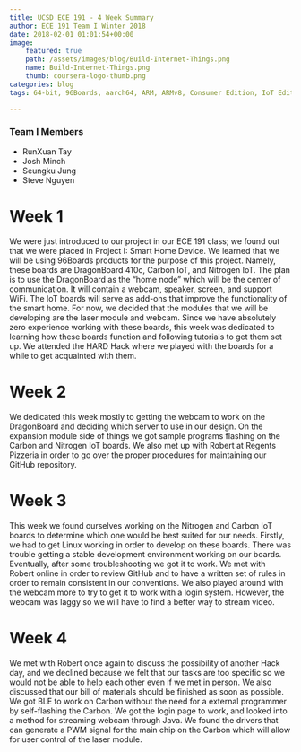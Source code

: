 ```yaml
---
title: UCSD ECE 191 - 4 Week Summary
author: ECE 191 Team I Winter 2018
date: 2018-02-01 01:01:54+00:00
image:
    featured: true
    path: /assets/images/blog/Build-Internet-Things.png
    name: Build-Internet-Things.png
    thumb: coursera-logo-thumb.png
categories: blog
tags: 64-bit, 96Boards, aarch64, ARM, ARMv8, Consumer Edition, IoT Edition, Carbon, Nitrogen, DB410c, dragonboard410c, Linaro, Linux, Zephyr, BLE, Mesh, Bluetooth, phrama, phramatech, meditek, dragonboard, coursera, iot, mooc, massive open online course, ucsd, calit2, qualcomm, qualcomm institute, cloud, aws, amazon web services

---
```


### Team I Members

- RunXuan Tay
- Josh Minch
- Seungku Jung
- Steve Nguyen

# Week 1

We were just introduced to our project in our ECE 191 class; we found out that we were placed in Project I: Smart Home Device. We learned that we will be using 96Boards products for the purpose of this project. Namely, these boards are DragonBoard 410c, Carbon IoT, and Nitrogen IoT. The plan is to use the DragonBoard as the “home node” which will be the center of communication. It will contain a webcam, speaker, screen, and support WiFi. The IoT boards will serve as add-ons that improve the functionality of the smart home. For now, we decided that the modules that we will be developing are the laser module and webcam. Since we have absolutely zero experience working with these boards, this week was dedicated to learning how these boards function and following tutorials to get them set up. We attended the HARD Hack where we played with the boards for a while to get acquainted with them. 

# Week 2

We dedicated this week mostly to getting the webcam to work on the DragonBoard and deciding which server to use in our design. On the expansion module side of things we got sample programs flashing on the Carbon and Nitrogen IoT boards. We also met up with Robert at Regents Pizzeria in order to go over the proper procedures for maintaining our GitHub repository. 

# Week 3

This week we found ourselves working on the Nitrogen and Carbon IoT boards to determine which one would be best suited for our needs. Firstly, we had to get Linux working in order to develop on these boards. There was trouble getting a stable development environment working on our boards. Eventually, after some troubleshooting we got it to work. We met with Robert online in order to review GitHub and to have a written set of rules in order to remain consistent in our conventions. We also played around with the webcam more to try to get it to work with a login system. However, the webcam was laggy so we will have to find a better way to stream video. 

# Week 4

We met with Robert once again to discuss the possibility of another Hack day, and we declined because we felt that our tasks are too specific so we would not be able to help each other even if we met in person. We also discussed that our bill of materials should be finished as soon as possible. We got BLE to work on Carbon without the need for a external programmer by self-flashing the Carbon. We got the login page to work, and looked into a method for streaming webcam through Java. We found the drivers that can generate a PWM signal for the main chip on the Carbon which will allow for user control of the laser module.
